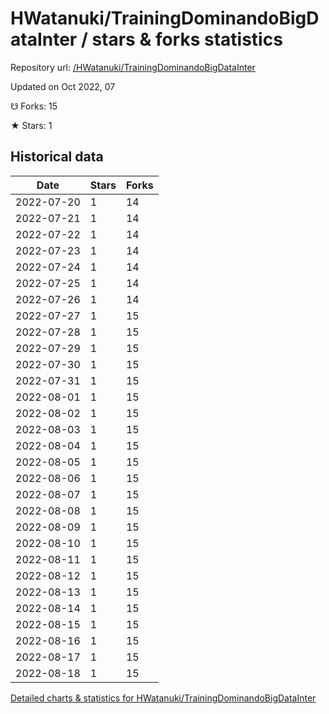 # HWatanuki/TrainingDominandoBigDataInter / stars & forks statistics

Repository url: [/HWatanuki/TrainingDominandoBigDataInter](https://github.com/HWatanuki/TrainingDominandoBigDataInter)

Updated on Oct 2022, 07

☋ Forks: 15

★ Stars: 1

## Historical data
| Date | Stars | Forks |
|------|-------|-------|
| 2022-07-20 | 1 | 14 | 
| 2022-07-21 | 1 | 14 | 
| 2022-07-22 | 1 | 14 | 
| 2022-07-23 | 1 | 14 | 
| 2022-07-24 | 1 | 14 | 
| 2022-07-25 | 1 | 14 | 
| 2022-07-26 | 1 | 14 | 
| 2022-07-27 | 1 | 15 | 
| 2022-07-28 | 1 | 15 | 
| 2022-07-29 | 1 | 15 | 
| 2022-07-30 | 1 | 15 | 
| 2022-07-31 | 1 | 15 | 
| 2022-08-01 | 1 | 15 | 
| 2022-08-02 | 1 | 15 | 
| 2022-08-03 | 1 | 15 | 
| 2022-08-04 | 1 | 15 | 
| 2022-08-05 | 1 | 15 | 
| 2022-08-06 | 1 | 15 | 
| 2022-08-07 | 1 | 15 | 
| 2022-08-08 | 1 | 15 | 
| 2022-08-09 | 1 | 15 | 
| 2022-08-10 | 1 | 15 | 
| 2022-08-11 | 1 | 15 | 
| 2022-08-12 | 1 | 15 | 
| 2022-08-13 | 1 | 15 | 
| 2022-08-14 | 1 | 15 | 
| 2022-08-15 | 1 | 15 | 
| 2022-08-16 | 1 | 15 | 
| 2022-08-17 | 1 | 15 | 
| 2022-08-18 | 1 | 15 | 


[Detailed charts & statistics for HWatanuki/TrainingDominandoBigDataInter](https://reviewgithub.com/rep/HWatanuki/TrainingDominandoBigDataInter)
